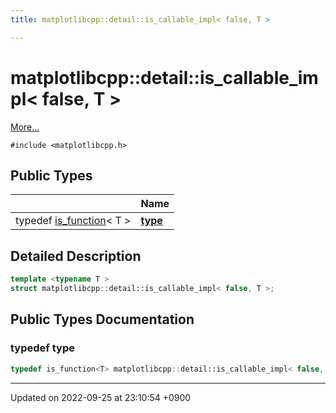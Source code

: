 ```yaml
---
title: matplotlibcpp::detail::is_callable_impl< false, T >

---
```


# matplotlibcpp::detail::is_callable_impl< false, T >



 [More...](#detailed-description)


`#include <matplotlibcpp.h>`

## Public Types

|                | Name           |
| -------------- | -------------- |
| typedef [is_function](/cpp_robotics_core/doxybook/Namespaces/namespacematplotlibcpp_1_1detail/#using-is-function)< T > | **[type](/cpp_robotics_core/doxybook/Classes/structmatplotlibcpp_1_1detail_1_1is__callable__impl_3_01false_00_01T_01_4/#typedef-type)**  |

## Detailed Description

```cpp
template <typename T >
struct matplotlibcpp::detail::is_callable_impl< false, T >;
```

## Public Types Documentation

### typedef type

```cpp
typedef is_function<T> matplotlibcpp::detail::is_callable_impl< false, T >::type;
```


-------------------------------

Updated on 2022-09-25 at 23:10:54 +0900